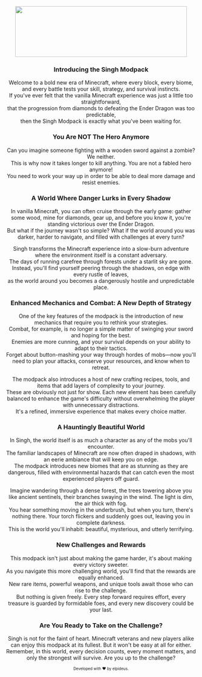 <div align="center" style="font-size: 14px">
<img style="display: block; margin-left: auto; margin-right: auto; margin-top: 40px" src="https://i.ibb.co/nkt8q19/minecraft-title.png" width="454" height="134" />

### Introducing the Singh Modpack

Welcome to a bold new era of Minecraft, where every block, every biome, and every battle tests your skill, strategy, and survival instincts.\
If you've ever felt that the vanilla Minecraft experience was just a little too straightforward,\
that the progression from diamonds to defeating the Ender Dragon was too predictable,\
then the Singh Modpack is exactly what you've been waiting for.

### You Are NOT The Hero Anymore

Can you imagine someone fighting with a wooden sword against a zombie?\
We neither.\
This is why now it takes longer to kill anything. You are not a fabled hero anymore!\
You need to work your way up in order to be able to deal more damage and resist enemies.

### A World Where Danger Lurks in Every Shadow

In vanilla Minecraft, you can often cruise through the early game: gather some wood, mine for diamonds, gear up, and before you know it, you're standing victorious over the Ender Dragon.\
But what if the journey wasn't so simple? What if the world around you was darker, harder to navigate, and filled with challenges at every turn?

Singh transforms the Minecraft experience into a slow-burn adventure where the environment itself is a constant adversary.\
The days of running carefree through forests under a starlit sky are gone. Instead, you'll find yourself peering through the shadows, on edge with every rustle of leaves,\
as the world around you becomes a dangerously hostile and unpredictable place.

### Enhanced Mechanics and Combat: A New Depth of Strategy

One of the key features of the modpack is the introduction of new mechanics that require you to rethink your strategies.\
Combat, for example, is no longer a simple matter of swinging your sword and hoping for the best.\
Enemies are more cunning, and your survival depends on your ability to adapt to their tactics.\
Forget about button-mashing your way through hordes of mobs—now you'll need to plan your attacks, conserve your resources, and know when to retreat.

The modpack also introduces a host of new crafting recipes, tools, and items that add layers of complexity to your journey.\
These are obviously not just for show. Each new element has been carefully balanced to enhance the game's difficulty without overwhelming the player with unnecessary distractions.\
It's a refined, immersive experience that makes every choice matter.

### A Hauntingly Beautiful World

In Singh, the world itself is as much a character as any of the mobs you'll encounter.\
The familiar landscapes of Minecraft are now often draped in shadows, with an eerie ambiance that will keep you on edge.\
The modpack introduces new biomes that are as stunning as they are dangerous, filled with environmental hazards that can catch even the most experienced players off guard.

Imagine wandering through a dense forest, the trees towering above you like ancient sentinels, their branches swaying in the wind. The light is dim, the air thick with fog.\
You hear something moving in the underbrush, but when you turn, there's nothing there. Your torch flickers and suddenly goes out, leaving you in complete darkness.\
This is the world you'll inhabit: beautiful, mysterious, and utterly terrifying.

### New Challenges and Rewards

This modpack isn't just about making the game harder, it's about making every victory sweeter.\
As you navigate this more challenging world, you'll find that the rewards are equally enhanced.\
New rare items, powerful weapons, and unique tools await those who can rise to the challenge.\
But nothing is given freely. Every step forward requires effort, every treasure is guarded by formidable foes, and every new discovery could be your last.

### Are You Ready to Take on the Challenge?

Singh is not for the faint of heart. Minecraft veterans and new players alike can enjoy this modpack at its fullest. But it won't be easy at all for either.\
Remember, in this world, every decision counts, every moment matters, and only the strongest will survive. Are you up to the challenge?
</div>


<div align="center" style="font-size: 10px">Developed with ❤️ by elpideus.</div>